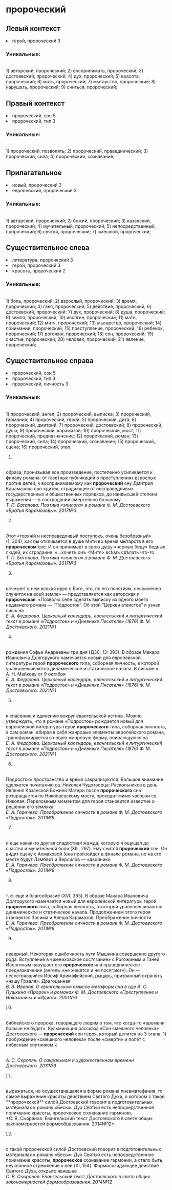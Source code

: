 # пророческий
## Левый контекст
<li>герой, пророческий 3</li>

### Уникальные:
<br>1) авторский, пророческий; 2) воспринимать, пророческий; 3) достоевский, пророческий; 4) дух, пророческий; 5) красота, пророческий; 6) мать, пророческий; 7) мытарство, пророческий; 8) нарушать, пророческий; 9) сниться, пророческий; 

## Правый контекст
<li>пророческий, сон 5</li>
<li>пророческий, тип 3</li>

### Уникальные:
<br>1) пророческий, позволять; 2) пророческий, праведнический; 3) пророческий, сила; 4) пророческий, сознавание; 

## Прилагательное
<li>новый, пророческий 3</li>
<li>европейский, пророческий 3</li>

### Уникальные:
<br>1) авторский, пророческий; 2) божий, пророческий; 3) казанский, пророческий; 4) мучительный, пророческий; 5) непосредственный, пророческий; 6) святой, пророческий; 7) смешной, пророческий; 

## Существительное слева
<li>литература, пророческий 3</li>
<li>герой, пророческий 3</li>
<li>красота, пророческий 2</li>

### Уникальные:
<br>1) боль, пророческий; 2) взрослый, пророческий; 3) время, пророческий; 4) ганя, пророческий; 5) действие, пророческий; 6) достоевский, пророческий; 7) дух, пророческий; 8) душа, пророческий; 9) земля, пророческий; 10) иволгин, пророческий; 11) мать, пророческий; 12) митя, пророческий; 13) мытарство, пророческий; 14) понимание, пророческий; 15) преступление, пророческий; 16) ребенок, пророческий; 17) рогожин, пророческий; 18) сон, пророческий; 19) счастие, пророческий; 20) человек, пророческий; 21) явление, пророческий; 

## Существительное справа
<li>пророческий, сон 5</li>
<li>пророческий, тип 3</li>
<li>пророческий, личность 3</li>

### Уникальные:
<br>1) пророческий, ангел; 2) пророческий, выписка; 3) пророческий, гармония; 4) пророческий, герой; 5) пророческий, дита; 6) пророческий, дмитрий; 7) пророческий, достоевский; 8) пророческий, душа; 9) пророческий, карамазов; 10) пророческий, мост; 11) пророческий, предназначение; 12) пророческий, роман; 13) пророческий, сила; 14) пророческий, сознавание; 15) пророческий, сцена; 16) пророческий, этап; 


1.
<br>образа, пронизывая все произведение, постепенно
  усиливается к финалу романа: от газетных публикаций о преступлениях
  взрослых против детей, к воспринимаемому как **пророческий** сну Дмитрия
  Карамазова про «дитё», страдающее от несправедливых государственных и
  общественных порядков, до наивысшей степени выражения — в сострадании
  смертельно больному
<br> *Т. П. Баталова. Поэтика «эпилога» в романе Ф. М. Достоевского «Братья Карамазовы». 2017№3* 

2.
<br>Этот «горячiй и несправедливый
  поступокъ, очень безобразный» (1, 304), как бы откликается в душе Мити
  во время мытарств в его **пророческом** сне. И он принимает в свою душу
  «черную беду» бедных людей, их страдание: «…хочетъ онъ <Митя> всѣмъ
  сдѣлать что-то
<br> *Т. П. Баталова. Поэтика «эпилога» в романе Ф. М. Достоевского «Братья Карамазовы». 2017№3* 

3.
<br>исчезнет в нем всякая идея о Боге, что, по его понятиям,
  несомненно случится на всей земле» — представляется как авторская и
  **пророческая**:
    «Позволю себе сделать выписку из одного моего недавнего романа —
    “Подросток”. Об этой “Церкви атеистов” я узнал лишь на 
<br> *Е. А. Федорова. Церковный календарь, евангельский и литургический текст в романе «Подросток» и «Дневнике Писателя» (1876) Ф. М. Достоевского. 2021№1* 

4.
<br> рождения Софьи Андреевны
  три дня (Д30; 13: 393). В образе Макара Ивановича Долгорукого намечается
  новый для европейской литературы герой **пророческого** типа, соборная
  личность, в которой уравновешиваются динамическое и статическое начала.
  В письме к А. Н. Майкову от 9 октября 
<br> *Е. А. Федорова. Церковный календарь, евангельский и литургический текст в романе «Подросток» и «Дневнике Писателя» (1876) Ф. М. Достоевского. 2021№1* 

5.
<br> к спасению
  и единению вокруг евангельской истины. Можно утверждать, что в романе
  «Подросток» рождается новый для европейской литературы герой
  **пророческого** типа, соборная личность, а сам роман, вбирая в себя
  жанровые элементы европейского романа, трансформируется в новую жанровую
  форму, опирающуюся на
<br> *Е. А. Федорова. Церковный календарь, евангельский и литургический текст в романе «Подросток» и «Дневнике Писателя» (1876) Ф. М. Достоевского. 2021№1* 

6.
<br>Подросток» пространство и время
  сакрализуются. Большое внимание уделяется почитанию св. Николая
  Чудотворца: Раскольников в день Явления Казанской Божией Матери после
  **пророческого** сна возвращается по Николаевскому мосту, проходит мимо
  часовни св. Николая. Переломным моментом для героя становится известие
  о решении его земляка
<br> *Е. А. Гаричева. Преображение личности в романе Ф. М. Достоевского «Подросток». 2011№9* 

7.
<br>и еще
    какая-то другая сладостная жажда, которую я ощущал до счастья и
    мучительной боли (XIII, 297).
  Ему снится **пророческий** сон. Он видит сцену с Ахмаковой (она произойдет
  в финале романа, но на его месте будут Ламберт и Версилов — «двойники
<br> *Е. А. Гаричева. Преображение личности в романе Ф. М. Достоевского «Подросток». 2011№9* 

8.
<br>т. е. еще и благообразие (XVI, 365).
  В образе Макара Ивановича Долгорукого намечается новый для европейской
  литературы герой **пророческого** типа, соборная личность, в которой
  уравновешиваются динамическое и статическое начала. Продолжением этого
  героя становятся Зосима и Алеша Карамазов. Преображение личности
<br> *Е. А. Гаричева. Преображение личности в романе Ф. М. Достоевского «Подросток». 2011№9* 

9.
<br> неверный. Некоторая
  ошибочность пути Мышкина совершенно другого рода. Вступление в
  «жениховское состязание» с Рогожиным и Ганей Иволгиным нарушает его
  **пророческое** или праведническое предназначение (ангелы «не женятся и не
  посягают»). Он — несостоявшийся Иосиф Аримафейский, рыцарь, призванный
  охранять «чашу Грааля». Драгоценная
<br> *В. В. Иванов. О евангельском смысле метафоры сна в оде А. С. Пушкина «Пророк» и романах Ф. М. Достоевского «Преступление и Наказание» и «Идиот». 2001№6* 

10.
<br> библейского пророка, говорящего людям о том, что когда-то
  «времени больше не будет».
  Кульминация рассказа «Сон смешного человека» Достоевского —
  **пророческий** сон героя, который делится на 3 этапа: 1) пробуждение
  «смешного человека» после «смерти» и полет с небесным спутником к
  
<br> *А. С. Серопян. О сакральном и художественном времени Достоевского. 2011№9* 

11.
<br>
    выражаться, но осуществившаяся в форме романа пневматофания, то
    самое выражение красоты действием Святого Духа, о котором с такой
    **пророческой** силой Достоевский говорит в подготовительных материалах
    к роману «Бесы»:
    Дух Святый есть непосредственное понимание красоты, пророческое
    сознавание гармонии, 
<br> *С. В. Сызранов. Евангельский текст Достоевского в свете общих закономерностей формообразования. 2014№12* 

12.
<br> с такой
    пророческой силой Достоевский говорит в подготовительных материалах
    к роману «Бесы»:
    Дух Святый есть непосредственное понимание красоты, **пророческое**
    сознавание гармонии, а стало быть, неуклонное стремление к ней (XI,
    154).
    Формосозидающее действие Святого Духа, открыто явившее 
<br> *С. В. Сызранов. Евангельский текст Достоевского в свете общих закономерностей формообразования. 2014№12* 

